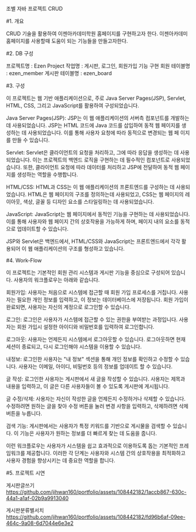 조별 자바 프로젝트 CRUD

#1. 개요

CRUD 기술을 활용하여 이젠아카데미학원 홈페이지를 구현하고자 한다. 이젠아카데미 홈페이지를 사용할때 도움이 되는 기능들을 만들고자한다.

#2. DB 구성

프로젝트명 : Ezen Project 작업명 : 게시판, 로그인, 회원가입 기능 구현 회원 테이블명 : ezen_member 게시판 테이블명 : ezen_board

#3. 구성

이 프로젝트는 웹 기반 애플리케이션으로, 주로 Java Server Pages(JSP), Servlet, HTML, CSS, 그리고 JavaScript를 활용하여 구성되었습니다.

Java Server Pages(JSP): JSP는 이 웹 애플리케이션의 서버측 컴포넌트를 개발하는 데 사용되었습니다. JSP는 HTML 코드에 Java 코드를 삽입하여 동적 웹 페이지를 생성하는 데 사용되었습니다. 이를 통해 사용자 요청에 따라 동적으로 변경되는 웹 페 이지를 만들 수 있습니다.

Servlet: Servlet은 클라이언트의 요청을 처리하고, 그에 따라 응답을 생성하는 데 사용되었습니다. 이는 프로젝트의 백엔드 로직을 구현하는 데 필수적인 컴포넌트로 사용되었습니다. 또한, 클라이언트 요청에 따라 데이터를 처리하고 JSP에 전달하여 동적 웹 페이지를 생성하는 역할을 수행합니다.

HTML/CSS: HTML과 CSS는 이 웹 애플리케이션의 프론트엔드를 구성하는 데 사용되었습니다. HTML은 웹 페이지의 구조를 정의하는데 사용되었고, CSS는 웹 페이지의 레이아웃, 색상, 글꼴 등 디자인 요소를 스타일링하는 데 사용되었습니다.

JavaScript: JavaScript는 웹 페이지에서 동적인 기능을 구현하는 데 사용되었습니다. 이를 통해 사용자와 웹 페이지 간의 상호작용을 가능하게 하며, 페이지 내의 요소를 동적으로 업데이트할 수 있습니다.

JSP와 Servlet은 백엔드에서, HTML/CSS와 JavaScript는 프론트엔드에서 각각 활용되어 이 웹 애플리케이션의 구조를 형성하고 있습니다.

#4. Work-Flow

이 프로젝트는 기본적인 회원 관리 시스템과 게시판 기능을 중심으로 구성되어 있습니다. 사용자의 워크플로우는 아래와 같습니다.

회원가입: 사용자는 처음으로 시스템에 접근할 때 회원 가입 프로세스를 거칩니다. 사용자는 필요한 개인 정보를 입력하고, 이 정보는 데이터베이스에 저장됩니다. 회원 가입이 완료되면, 사용자는 자신의 계정으로 로그인할 수 있습니다.

로그인: 로그인은 사용자가 시스템에 접근할 수 있는 권한을 부여받는 과정입니다. 사용자는 회원 가입시 설정한 아이디와 비밀번호를 입력하여 로그인합니다.

로그아웃: 사용자는 언제든지 시스템에서 로그아웃할 수 있습니다. 로그아웃하면 현재 세션이 종료되고, 다시 로그인해야 시스템을 이용할 수 있습니다.

내정보: 로그인한 사용자는 "내 정보" 섹션을 통해 개인 정보를 확인하고 수정할 수 있습니다. 사용자는 이메일, 아이디, 비밀번호 등의 정보를 업데이트 할 수 있습니다.

글 작성: 로그인한 사용자는 게시판에서 새 글을 작성할 수 있습니다. 사용자는 제목과 내용을 입력하고, 이 글은 다른 사용자들이 볼 수 있도록 게시판에 게시됩니다.

글 수정/삭제: 사용자는 자신이 작성한 글을 언제든지 수정하거나 삭제할 수 있습니다. 수정하려면 원하는 글을 찾아 수정 버튼을 눌러 변경 사항을 입력하고, 삭제하려면 삭제 버튼을 누릅니다.

검색 기능: 게시판에서는 사용자가 특정 키워드를 기반으로 게시물을 검색할 수 있습니다. 이 기능은 사용자가 원하는 정보를 더 빠르게 찾는 데 도움을 줍니다.

이런 워크플로우는 사용자가 시스템을 쉽고 효과적으로 이용하도록 돕는 기본적인 프레임워크를 제공합니다. 이러한 각 단계는 사용자와 시스템 간의 상호작용을 최적화하고 사용자 경험을 향상시키는 데 중요한 역할을 합니다.

#5. 프로젝트 시연

게시판글쓰기
https://github.com/jihwan160/portfolio/assets/108442182/1accb867-630c-44a1-a1af-02b9a9913040


게시판분류별서치
https://github.com/jihwan160/portfolio/assets/108442182/fd96b6af-09ee-464c-9a08-6d7044e6e3e2


